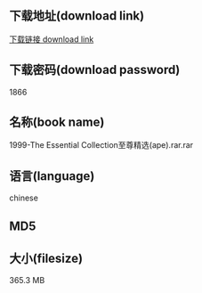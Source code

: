 ## 下载地址(download link)
[下载链接 download link](https://voluble-croquembouche-d321dc.netlify.app/?s=1999-The+Essential+Collection%E8%87%B3%E5%B0%8A%E7%B2%BE%E9%80%89%28ape%29.rar)

## 下载密码(download password)
1866

## 名称(book name)
1999-The Essential Collection至尊精选(ape).rar.rar

## 语言(language)
chinese

## MD5


## 大小(filesize)
365.3 MB
